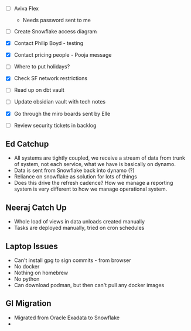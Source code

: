 - [ ] Aviva Flex
	- Needs password sent to me
- [ ] Create Snowflake access diagram
- [x] Contact Philip Boyd - testing
- [x] Contact pricing people - Pooja message
- [ ] Where to put holidays?
- [x] Check SF network restrictions
- [ ] Read up on dbt vault
- [ ] Update obsidian vault with tech notes
- [x] Go through the miro boards sent by Elle
- [ ] Review security tickets in backlog


## Ed Catchup
- All systems are tightly coupled, we receive a stream of data from trunk of system, not each service, what we have is basically on dynamo. 
- Data is sent from Snowflake back into dynamo (?)
- Reliance on snowflake as solution for lots of things 
- Does this drive the refresh cadence? How we manage a reporting system is very different to how we manage operational system. 

## Neeraj Catch Up
- Whole load of views in data unloads created manually
- Tasks are deployed manually, tried on cron schedules

## Laptop Issues
- Can't install gpg to sign commits - from browser
- No docker
- Nothing on homebrew
- No python
- Can download podman, but then can't pull any docker images

## GI Migration
- Migrated from Oracle Exadata to Snowflake
- 





